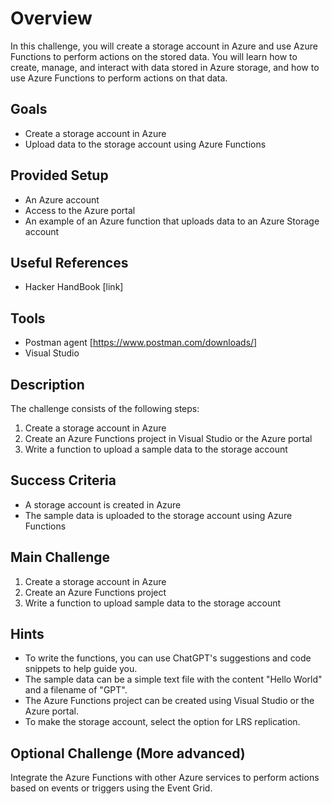 # Overview
In this challenge, you will create a storage account in Azure and use Azure Functions to perform actions on the stored data. You will learn how to create, manage, and interact with data stored in Azure storage, and how to use Azure Functions to perform actions on that data.

## Goals
- Create a storage account in Azure
- Upload data to the storage account using Azure Functions

## Provided Setup
- An Azure account
- Access to the Azure portal
- An example of an Azure function that uploads data to an Azure Storage account

## Useful References
- Hacker HandBook [link]

## Tools
- Postman agent [https://www.postman.com/downloads/]
- Visual Studio

## Description
The challenge consists of the following steps:

1. Create a storage account in Azure
2. Create an Azure Functions project in Visual Studio or the Azure portal
3. Write a function to upload a sample data to the storage account

## Success Criteria
- A storage account is created in Azure
- The sample data is uploaded to the storage account using Azure Functions

## Main Challenge
1. Create a storage account in Azure
2. Create an Azure Functions project
3. Write a function to upload sample data to the storage account

## Hints
- To write the functions, you can use ChatGPT's suggestions and code snippets to help guide you.
- The sample data can be a simple text file with the content "Hello World" and a filename of "GPT".
- The Azure Functions project can be created using Visual Studio or the Azure portal.
- To make the storage account, select the option for LRS replication.

## Optional Challenge (More advanced) 
Integrate the Azure Functions with other Azure services to perform actions based on events or triggers using the Event Grid.

